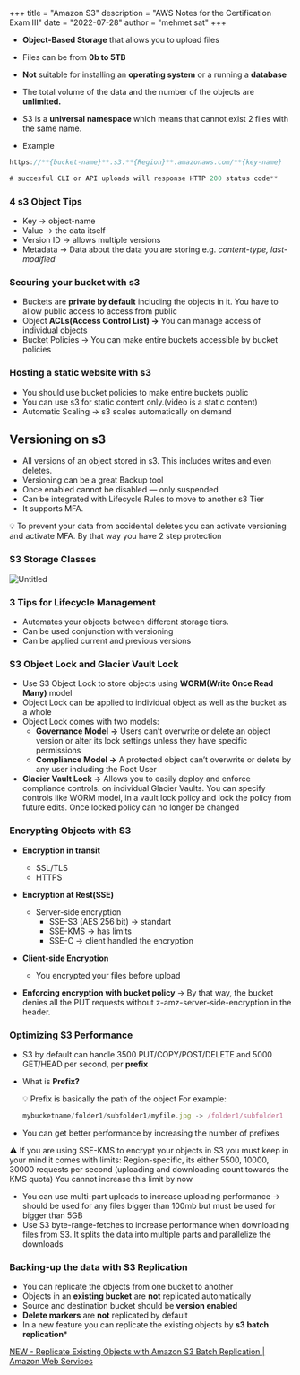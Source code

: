 +++
title = "Amazon S3"
description = "AWS Notes for the Certification Exam III"
date = "2022-07-28"
author = "mehmet sat"
+++

- **Object-Based Storage** that allows you to upload files
- Files can be from **0b to 5TB**
- **Not** suitable for installing an **operating system** or a running a **database**
- The total volume of the data and the number of the objects are **unlimited.**

- S3 is a **universal namespace** which means that cannot exist 2 files with the same name.
- Example

```jsx
https://**{bucket-name}**.s3.**{Region}**.amazonaws.com/**{key-name}

# succesful CLI or API uploads will response HTTP 200 status code**
```

### 4 s3 Object Tips

- Key → object-name
- Value → the data itself
- Version ID → allows multiple versions
- Metadata → Data about the data you are storing e.g. *content-type, last-modified*

### Securing your bucket with s3

- Buckets are **private by default** including the objects in it. You have to allow public access to access from public
- Object **ACLs(Access Control List) →**  You can manage access of individual objects
- Bucket Policies → You can make entire buckets accessible by bucket policies

### Hosting a static website with s3

- You should use bucket policies to make entire buckets public
- You can use s3 for static content only.(video is a static content)
- Automatic Scaling → s3 scales automatically on demand

## Versioning on s3

- All versions of an object stored in s3. This includes writes and even deletes.
- Versioning can be a great Backup tool
- Once enabled cannot be disabled — only suspended
- Can be integrated with Lifecycle Rules to move to another s3 Tier
- It supports MFA.

<aside>
💡 To prevent your data from accidental deletes you can activate versioning and activate MFA. By that way you have 2 step protection

</aside>

### S3 Storage Classes

![Untitled](https://s3-us-west-2.amazonaws.com/secure.notion-static.com/f96f171a-282f-46f9-867c-f808a9982889/Untitled.png)

### 3 Tips for Lifecycle Management

- Automates your objects between different storage tiers.
- Can be used conjunction with versioning
- Can be applied current and previous versions

### S3 Object Lock and Glacier Vault Lock

- Use S3 Object Lock to store objects using **WORM(Write Once Read Many)** model
- Object Lock can be applied to individual object as well as the bucket as a whole
- Object Lock comes with two models:
    - **Governance Model** **→** Users can’t overwrite or delete an object version or alter its lock settings unless they have specific permissions
    - **Compliance Model →** A protected object can’t overwrite or delete by any user including the Root User
- **Glacier Vault Lock →** Allows you to easily deploy and enforce compliance controls. on individual Glacier Vaults. You can specify controls like WORM model, in a vault lock policy and lock the policy from future edits. Once locked policy can no longer be changed

### Encrypting Objects with S3

- **Encryption in transit**
    - SSL/TLS
    - HTTPS

 

- **Encryption at Rest(SSE)**
    - Server-side encryption
        - SSE-S3 (AES 256 bit) → standart
        - SSE-KMS → has limits
        - SSE-C → client handled the encryption

- **Client-side Encryption**
    - You encrypted your files before upload

- **Enforcing encryption with bucket policy** → By that way, the bucket denies all the PUT requests without z-amz-server-side-encryption in the header.

### Optimizing S3 Performance

- S3 by default can handle 3500 PUT/COPY/POST/DELETE and 5000 GET/HEAD per second, per **prefix**
- What is **Prefix?**
    
    <aside>
    💡 Prefix is basically the path of the object 
    For example:
    
    </aside>
    
    ```jsx
    mybucketname/folder1/subfolder1/myfile.jpg -> /folder1/subfolder1
    ```
    
- You can get better performance by increasing the number of prefixes

<aside>
⚠️ If you are using SSE-KMS to encrypt your objects in S3 you must keep in your mind it comes with limits:
Region-specific, its either 5500, 10000, 30000 requests per second (uploading and downloading count towards the KMS quota)
You cannot increase this limit by now

</aside>

- You can use multi-part uploads to increase uploading performance → should be used for any files bigger than 100mb but must be used for bigger than 5GB
- Use S3 byte-range-fetches to increase performance when downloading files from S3. It splits the data into multiple parts and parallelize the downloads

### Backing-up the data with S3 Replication

- You can replicate the objects from one bucket to another
- Objects in an **existing bucket** are **not** replicated automatically
- Source and destination bucket should be **version enabled**
- **Delete markers** are **not** replicated by default
- In a new feature you can replicate the existing objects by **s3 batch replication***

[NEW - Replicate Existing Objects with Amazon S3 Batch Replication | Amazon Web Services](https://aws.amazon.com/blogs/aws/new-replicate-existing-objects-with-amazon-s3-batch-replication/)